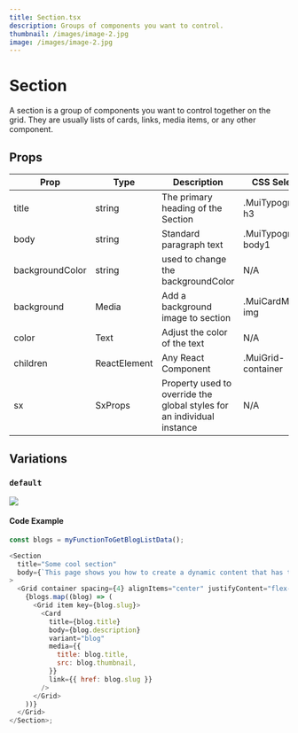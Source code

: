 ```yaml
---
title: Section.tsx
description: Groups of components you want to control.
thumbnail: /images/image-2.jpg
image: /images/image-2.jpg
---
```


# Section

A section is a group of components you want to control together on the grid. They are usually lists of cards, links, media items, or any other component.

## Props

| Prop            | Type         | Description                                                            | CSS Selector         |
| --------------- | ------------ | ---------------------------------------------------------------------- | -------------------- |
| title           | string       | The primary heading of the Section                                     | .MuiTypography-h3    |
| body            | string       | Standard paragraph text                                                | .MuiTypography-body1 |
| backgroundColor | string       | used to change the backgroundColor                                     | N/A                  |
| background      | Media        | Add a background image to section                                      | .MuiCardMedia-img    |
| color           | Text         | Adjust the color of the text                                           | N/A                  |
| children        | ReactElement | Any React Component                                                    | .MuiGrid-container   |
| sx              | SxProps      | Property used to override the global styles for an individual instance | N/A                  |

## Variations

### `default`

![](/images/components/section/default.png)

#### Code Example

```javascript
const blogs = myFunctionToGetBlogListData();

<Section
  title="Some cool section"
  body={`This page shows you how to create a dynamic content that has the latest blog posts. When new Markdown files are added to the 'blogs' folder, it will show the title, thumbnail and summary automatically. `}
>
  <Grid container spacing={4} alignItems="center" justifyContent="flex-start">
    {blogs.map((blog) => (
      <Grid item key={blog.slug}>
        <Card
          title={blog.title}
          body={blog.description}
          variant="blog"
          media={{
            title: blog.title,
            src: blog.thumbnail,
          }}
          link={{ href: blog.slug }}
        />
      </Grid>
    ))}
  </Grid>
</Section>;
```
